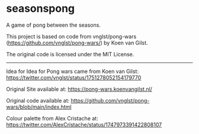# seasonspong
A game of pong between the seasons.

This project is based on code from vnglst/pong-wars (https://github.com/vnglst/pong-wars/) by Koen van Gilst.

The original code is licensed under the MIT License.

---

Idea for Idea for Pong wars came from Koen van Gilst: https://twitter.com/vnglst/status/1751278052154179770

Original Site available at: https://pong-wars.koenvangilst.nl/

Original code available at: https://github.com/vnglst/pong-wars/blob/main/index.html

Colour palette from Alex Cristache at: https://twitter.com/AlexCristache/status/1747973391422808107
